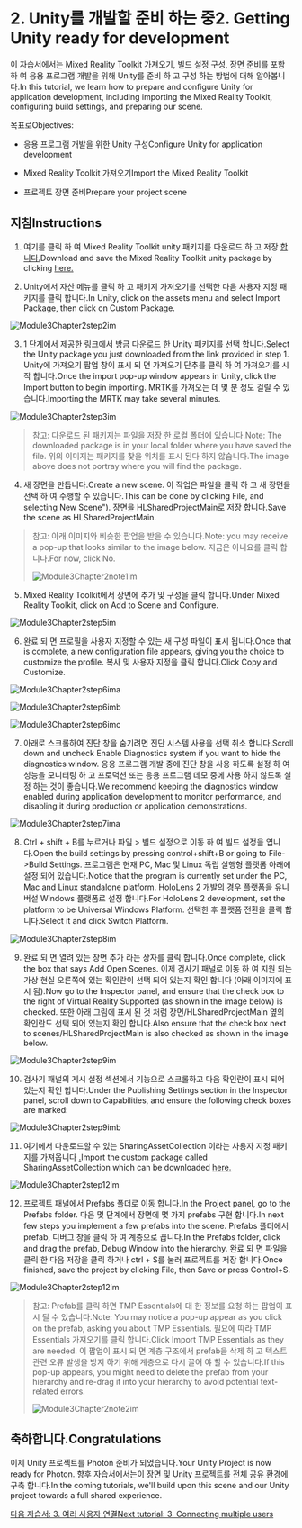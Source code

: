 # <a name="2-getting-unity-ready-for-development"></a><span data-ttu-id="126c4-101">2. Unity를 개발할 준비 하는 중</span><span class="sxs-lookup"><span data-stu-id="126c4-101">2. Getting Unity ready for development</span></span> 


<span data-ttu-id="126c4-102">이 자습서에서는 Mixed Reality Toolkit 가져오기, 빌드 설정 구성, 장면 준비를 포함 하 여 응용 프로그램 개발을 위해 Unity를 준비 하 고 구성 하는 방법에 대해 알아봅니다.</span><span class="sxs-lookup"><span data-stu-id="126c4-102">In this tutorial, we learn how to prepare and configure Unity for application development, including importing the Mixed Reality Toolkit, configuring build settings, and preparing our scene.</span></span>

<span data-ttu-id="126c4-103">목표로</span><span class="sxs-lookup"><span data-stu-id="126c4-103">Objectives:</span></span>

- <span data-ttu-id="126c4-104">응용 프로그램 개발을 위한 Unity 구성</span><span class="sxs-lookup"><span data-stu-id="126c4-104">Configure Unity for application development</span></span>

- <span data-ttu-id="126c4-105">Mixed Reality Toolkit 가져오기</span><span class="sxs-lookup"><span data-stu-id="126c4-105">Import the Mixed Reality Toolkit</span></span>

- <span data-ttu-id="126c4-106">프로젝트 장면 준비</span><span class="sxs-lookup"><span data-stu-id="126c4-106">Prepare your project scene</span></span>

## <a name="instructions"></a><span data-ttu-id="126c4-107">지침</span><span class="sxs-lookup"><span data-stu-id="126c4-107">Instructions</span></span>

1. <span data-ttu-id="126c4-108">여기를 클릭 하 여 Mixed Reality Toolkit unity 패키지를 다운로드 하 고 저장 [합니다.](https://github.com/microsoft/MixedRealityToolkit-Unity/releases/download/v2.0.0-RC2.1/Microsoft.MixedReality.Toolkit.Unity.Foundation-v2.0.0-RC2.1.unitypackage)</span><span class="sxs-lookup"><span data-stu-id="126c4-108">Download and save the Mixed Reality Toolkit unity package by clicking [here.](https://github.com/microsoft/MixedRealityToolkit-Unity/releases/download/v2.0.0-RC2.1/Microsoft.MixedReality.Toolkit.Unity.Foundation-v2.0.0-RC2.1.unitypackage)</span></span>

2. <span data-ttu-id="126c4-109">Unity에서 자산 메뉴를 클릭 하 고 패키지 가져오기를 선택한 다음 사용자 지정 패키지를 클릭 합니다.</span><span class="sxs-lookup"><span data-stu-id="126c4-109">In Unity, click on the assets menu and select Import Package, then click on Custom Package.</span></span>

![Module3Chapter2step2im](images/module3chapter2step2im.PNG)

3. <span data-ttu-id="126c4-111">1 단계에서 제공한 링크에서 방금 다운로드 한 Unity 패키지를 선택 합니다.</span><span class="sxs-lookup"><span data-stu-id="126c4-111">Select the Unity package you just downloaded from the link provided in step 1.</span></span> <span data-ttu-id="126c4-112">Unity에 가져오기 팝업 창이 표시 되 면 가져오기 단추를 클릭 하 여 가져오기를 시작 합니다.</span><span class="sxs-lookup"><span data-stu-id="126c4-112">Once the import pop-up window appears in Unity, click the Import button to begin importing.</span></span> <span data-ttu-id="126c4-113">MRTK를 가져오는 데 몇 분 정도 걸릴 수 있습니다.</span><span class="sxs-lookup"><span data-stu-id="126c4-113">Importing the MRTK may take several minutes.</span></span>

![Module3Chapter2step3im](images/module3chapter2step3im.PNG)

> <span data-ttu-id="126c4-115">참고: 다운로드 된 패키지는 파일을 저장 한 로컬 폴더에 있습니다.</span><span class="sxs-lookup"><span data-stu-id="126c4-115">Note: The downloaded package is in your local folder where you have saved the file.</span></span> <span data-ttu-id="126c4-116">위의 이미지는 패키지를 찾을 위치를 표시 된다 하지 않습니다.</span><span class="sxs-lookup"><span data-stu-id="126c4-116">The image above does not portray where you will find the package.</span></span>

4. <span data-ttu-id="126c4-117">새 장면을 만듭니다.</span><span class="sxs-lookup"><span data-stu-id="126c4-117">Create a new scene.</span></span> <span data-ttu-id="126c4-118">이 작업은 파일을 클릭 하 고 새 장면을 선택 하 여 수행할 수 있습니다.</span><span class="sxs-lookup"><span data-stu-id="126c4-118">This can be done by clicking File, and selecting New Scene").</span></span> <span data-ttu-id="126c4-119">장면을 HLSharedProjectMain로 저장 합니다.</span><span class="sxs-lookup"><span data-stu-id="126c4-119">Save the scene as HLSharedProjectMain.</span></span>

> <span data-ttu-id="126c4-120">참고: 아래 이미지와 비슷한 팝업을 받을 수 있습니다.</span><span class="sxs-lookup"><span data-stu-id="126c4-120">Note: you may receive a pop-up that looks similar to the image below.</span></span> <span data-ttu-id="126c4-121">지금은 아니요를 클릭 합니다.</span><span class="sxs-lookup"><span data-stu-id="126c4-121">For now, click No.</span></span>
>
> ![Module3Chapter2note1im](images/module3chapter2note1im.PNG)

5. <span data-ttu-id="126c4-123">Mixed Reality Toolkit에서 장면에 추가 및 구성을 클릭 합니다.</span><span class="sxs-lookup"><span data-stu-id="126c4-123">Under Mixed Reality Toolkit, click on Add to Scene and Configure.</span></span>

![Module3Chapter2step5im](images/module3chapter2step5im.PNG)

6. <span data-ttu-id="126c4-125">완료 되 면 프로필을 사용자 지정할 수 있는 새 구성 파일이 표시 됩니다.</span><span class="sxs-lookup"><span data-stu-id="126c4-125">Once that is complete, a new configuration file appears, giving you the choice to customize the profile.</span></span> <span data-ttu-id="126c4-126">복사 및 사용자 지정을 클릭 합니다.</span><span class="sxs-lookup"><span data-stu-id="126c4-126">Click Copy and Customize.</span></span>

![Module3Chapter2step6ima](images/module3chapter2step6ima.PNG)

![Module3Chapter2step6imb](images/module3chapter2step6imb.PNG)

![Module3Chapter2step6imc](images/module3chapter2step6imc.PNG)

7. <span data-ttu-id="126c4-130">아래로 스크롤하여 진단 창을 숨기려면 진단 시스템 사용을 선택 취소 합니다.</span><span class="sxs-lookup"><span data-stu-id="126c4-130">Scroll down and uncheck Enable Diagnostics system if you want to hide the diagnostics window.</span></span> <span data-ttu-id="126c4-131">응용 프로그램 개발 중에 진단 창을 사용 하도록 설정 하 여 성능을 모니터링 하 고 프로덕션 또는 응용 프로그램 데모 중에 사용 하지 않도록 설정 하는 것이 좋습니다.</span><span class="sxs-lookup"><span data-stu-id="126c4-131">We recommend keeping the diagnostics window enabled during application development to monitor performance, and disabling it during production or application demonstrations.</span></span> 

![Module3Chapter2step7ima](images/module3chapter2step7ima.PNG)

8. <span data-ttu-id="126c4-133">Ctrl + shift + B를 누르거나 파일 > 빌드 설정으로 이동 하 여 빌드 설정을 엽니다.</span><span class="sxs-lookup"><span data-stu-id="126c4-133">Open the build settings by pressing control+shift+B or going to File->Build Settings.</span></span> <span data-ttu-id="126c4-134">프로그램은 현재 PC, Mac 및 Linux 독립 실행형 플랫폼 아래에 설정 되어 있습니다.</span><span class="sxs-lookup"><span data-stu-id="126c4-134">Notice that the program is currently set under the PC, Mac and Linux standalone platform.</span></span> <span data-ttu-id="126c4-135">HoloLens 2 개발의 경우 플랫폼을 유니버설 Windows 플랫폼로 설정 합니다.</span><span class="sxs-lookup"><span data-stu-id="126c4-135">For HoloLens 2 development, set the platform to be Universal Windows Platform.</span></span> <span data-ttu-id="126c4-136">선택한 후 플랫폼 전환을 클릭 합니다.</span><span class="sxs-lookup"><span data-stu-id="126c4-136">Select it and click Switch Platform.</span></span>

![Module3Chapter2step8im](images/module3chapter2step8im.PNG)

9. <span data-ttu-id="126c4-138">완료 되 면 열려 있는 장면 추가 라는 상자를 클릭 합니다.</span><span class="sxs-lookup"><span data-stu-id="126c4-138">Once complete, click the box that says Add Open Scenes.</span></span> <span data-ttu-id="126c4-139">이제 검사기 패널로 이동 하 여 지원 되는 가상 현실 오른쪽에 있는 확인란이 선택 되어 있는지 확인 합니다 (아래 이미지에 표시 됨).</span><span class="sxs-lookup"><span data-stu-id="126c4-139">Now go to the Inspector panel, and ensure that the check box to the right of Virtual Reality Supported (as shown in the image below) is checked.</span></span> <span data-ttu-id="126c4-140">또한 아래 그림에 표시 된 것 처럼 장면/HLSharedProjectMain 옆의 확인란도 선택 되어 있는지 확인 합니다.</span><span class="sxs-lookup"><span data-stu-id="126c4-140">Also ensure that the check box next to scenes/HLSharedProjectMain is also checked as shown in the image below.</span></span>

![Module3Chapter2step9im](images/module3chapter2step9im.PNG)

10. <span data-ttu-id="126c4-142">검사기 패널의 게시 설정 섹션에서 기능으로 스크롤하고 다음 확인란이 표시 되어 있는지 확인 합니다.</span><span class="sxs-lookup"><span data-stu-id="126c4-142">Under the Publishing Settings section in the Inspector panel, scroll down to Capabilities, and ensure the following check boxes are marked:</span></span>

![Module3Chapter2step9imb](images/module3chapter2step9imb.PNG)

11. <span data-ttu-id="126c4-144">여기에서 다운로드할 수 있는 SharingAssetCollection 이라는 사용자 지정 패키지를 가져옵니다 [.](https://github.com/microsoft/MixedRealityLearning/releases/tag/development)</span><span class="sxs-lookup"><span data-stu-id="126c4-144">Import the custom package called SharingAssetCollection which can be downloaded [here.](https://github.com/microsoft/MixedRealityLearning/releases/tag/development)</span></span>

![Module3Chapter2step12im](images/module3chapter2step11im.PNG)

12. <span data-ttu-id="126c4-146">프로젝트 패널에서 Prefabs 폴더로 이동 합니다.</span><span class="sxs-lookup"><span data-stu-id="126c4-146">In the Project panel, go to the Prefabs folder.</span></span> <span data-ttu-id="126c4-147">다음 몇 단계에서 장면에 몇 가지 prefabs 구현 합니다.</span><span class="sxs-lookup"><span data-stu-id="126c4-147">In next few steps you implement a few prefabs into the scene.</span></span> <span data-ttu-id="126c4-148">Prefabs 폴더에서 prefab, 디버그 창을 클릭 하 여 계층으로 끕니다.</span><span class="sxs-lookup"><span data-stu-id="126c4-148">In the Prefabs folder, click and drag the prefab, Debug Window into the hierarchy.</span></span> <span data-ttu-id="126c4-149">완료 되 면 파일을 클릭 한 다음 저장을 클릭 하거나 ctrl + S를 눌러 프로젝트를 저장 합니다.</span><span class="sxs-lookup"><span data-stu-id="126c4-149">Once finished, save the project by clicking File, then Save or press Control+S.</span></span>

![Module3Chapter2step12im](images/module3chapter2step12im.PNG)

   > <span data-ttu-id="126c4-151">참고: Prefab를 클릭 하면 TMP Essentials에 대 한 정보를 요청 하는 팝업이 표시 될 수 있습니다.</span><span class="sxs-lookup"><span data-stu-id="126c4-151">Note: You may notice a pop-up appear as you click on the prefab, asking you about TMP Essentials.</span></span> <span data-ttu-id="126c4-152">필요에 따라 TMP Essentials 가져오기를 클릭 합니다.</span><span class="sxs-lookup"><span data-stu-id="126c4-152">Click Import TMP Essentials as they are needed.</span></span> <span data-ttu-id="126c4-153">이 팝업이 표시 되 면 계층 구조에서 prefab을 삭제 하 고 텍스트 관련 오류 발생을 방지 하기 위해 계층으로 다시 끌어 야 할 수 있습니다.</span><span class="sxs-lookup"><span data-stu-id="126c4-153">If this pop-up appears, you might need to delete the prefab from your hierarchy and re-drag it into your hierarchy to avoid potential text-related errors.</span></span>
   >
>![Module3Chapter2note2im](images/module3chapter2note2im.PNG)


## <a name="congratulations"></a><span data-ttu-id="126c4-155">축하합니다.</span><span class="sxs-lookup"><span data-stu-id="126c4-155">Congratulations</span></span>

<span data-ttu-id="126c4-156">이제 Unity 프로젝트를 Photon 준비가 되었습니다.</span><span class="sxs-lookup"><span data-stu-id="126c4-156">Your Unity Project is now ready for Photon.</span></span> <span data-ttu-id="126c4-157">향후 자습서에서는이 장면 및 Unity 프로젝트를 전체 공유 환경에 구축 합니다.</span><span class="sxs-lookup"><span data-stu-id="126c4-157">In the coming tutorials, we'll build upon this scene and our Unity project towards a full shared experience.</span></span>

<span data-ttu-id="126c4-158">[다음 자습서: 3. 여러 사용자 연결](mrlearning-sharing(photon)-ch3.md)</span><span class="sxs-lookup"><span data-stu-id="126c4-158">[Next tutorial: 3. Connecting multiple users](mrlearning-sharing(photon)-ch3.md)</span></span>

